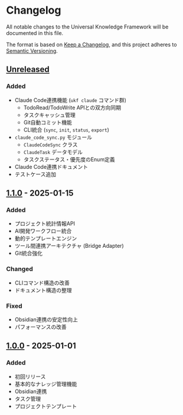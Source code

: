 # Changelog

All notable changes to the Universal Knowledge Framework will be documented in this file.

The format is based on [Keep a Changelog](https://keepachangelog.com/en/1.0.0/),
and this project adheres to [Semantic Versioning](https://semver.org/spec/v2.0.0.html).

## [Unreleased]

### Added
- Claude Code連携機能 (`ukf claude` コマンド群)
  - TodoRead/TodoWrite APIとの双方向同期
  - タスクキャッシュ管理
  - Git自動コミット機能
  - CLI統合 (`sync`, `init`, `status`, `export`)
- `claude_code_sync.py` モジュール
  - `ClaudeCodeSync` クラス
  - `ClaudeTask` データモデル
  - タスクステータス・優先度のEnum定義
- Claude Code連携ドキュメント
- テストケース追加

## [1.1.0] - 2025-01-15

### Added
- プロジェクト統計情報API
- AI開発ワークフロー統合
- 動的テンプレートエンジン
- ツール間連携アーキテクチャ (Bridge Adapter)
- Git統合強化

### Changed
- CLIコマンド構造の改善
- ドキュメント構造の整理

### Fixed
- Obsidian連携の安定性向上
- パフォーマンスの改善

## [1.0.0] - 2025-01-01

### Added
- 初回リリース
- 基本的なナレッジ管理機能
- Obsidian連携
- タスク管理
- プロジェクトテンプレート

[Unreleased]: https://github.com/cginzai/universal-knowledge-framework/compare/v1.1.0...HEAD
[1.1.0]: https://github.com/cginzai/universal-knowledge-framework/compare/v1.0.0...v1.1.0
[1.0.0]: https://github.com/cginzai/universal-knowledge-framework/releases/tag/v1.0.0